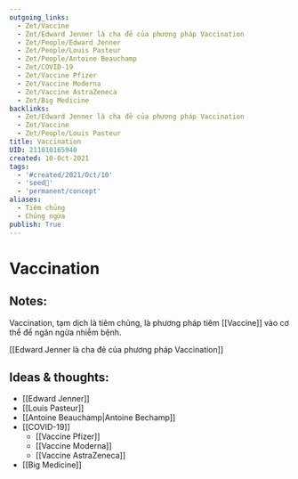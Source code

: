 ```yaml
---
outgoing_links:
  - Zet/Vaccine
  - Zet/Edward Jenner là cha đẻ của phương pháp Vaccination
  - Zet/People/Edward Jenner
  - Zet/People/Louis Pasteur
  - Zet/People/Antoine Beauchamp
  - Zet/COVID-19
  - Zet/Vaccine Pfizer
  - Zet/Vaccine Moderna
  - Zet/Vaccine AstraZeneca
  - Zet/Big Medicine
backlinks:
  - Zet/Edward Jenner là cha đẻ của phương pháp Vaccination
  - Zet/Vaccine
  - Zet/People/Louis Pasteur
title: Vaccination
UID: 211010165940
created: 10-Oct-2021
tags:
  - '#created/2021/Oct/10'
  - 'seed🥜'
  - 'permanent/concept'
aliases:
  - Tiêm chủng
  - Chủng ngừa
publish: True
---
```

# Vaccination

## Notes:
Vaccination, tạm dịch là tiêm chủng, là phương pháp tiêm [[Vaccine]] vào cơ thể để ngăn ngừa nhiễm bệnh. 

[[Edward Jenner là cha đẻ của phương pháp Vaccination]]

## Ideas & thoughts:
- [[Edward Jenner]]
- [[Louis Pasteur]]
- [[Antoine Beauchamp|Antoine Bechamp]]
- [[COVID-19]]
	- [[Vaccine Pfizer]]
	- [[Vaccine Moderna]]
	- [[Vaccine AstraZeneca]]
- [[Big Medicine]]
